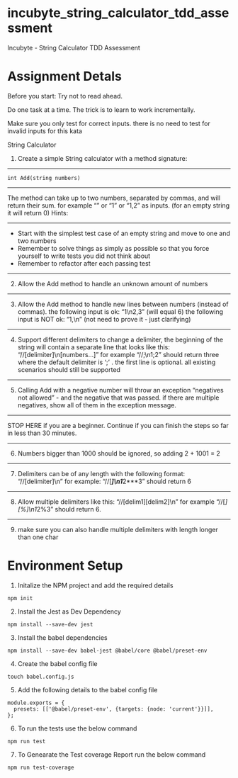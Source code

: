 # incubyte_string_calculator_tdd_assessment
Incubyte - String Calculator TDD Assessment

# Assignment Detals
Before you start: 
Try not to read ahead.

Do one task at a time. The trick is to learn to work incrementally.

Make sure you only test for correct inputs. there is no need to test for invalid inputs for this kata

String Calculator

1. Create a simple String calculator with a method signature:

---

```
int Add(string numbers)
```

---

The method can take up to two numbers, separated by commas, and will return their sum. 
for example “” or “1” or “1,2” as inputs.
(for an empty string it will return 0) 
Hints:

---

 - Start with the simplest test case of an empty string and move to one and two numbers
 - Remember to solve things as simply as possible so that you force yourself to write tests you did not think about
 - Remember to refactor after each passing test

---

2. Allow the Add method to handle an unknown amount of numbers

---

3. Allow the Add method to handle new lines between numbers (instead of commas).
the following input is ok: “1\n2,3” (will equal 6)
the following input is NOT ok: “1,\n” (not need to prove it - just clarifying)

---

4. Support different delimiters
to change a delimiter, the beginning of the string will contain a separate line that looks like this: “//[delimiter]\n[numbers…]” for example “//;\n1;2” should return three where the default delimiter is ‘;’ .
the first line is optional. all existing scenarios should still be supported

---

5. Calling Add with a negative number will throw an exception “negatives not allowed” - and the negative that was passed. 
if there are multiple negatives, show all of them in the exception message.

---

STOP HERE if you are a beginner. Continue if you can finish the steps so far in less than 30 minutes.

---

6. Numbers bigger than 1000 should be ignored, so adding 2 + 1001 = 2

---

7. Delimiters can be of any length with the following format: “//[delimiter]\n” for example: “//[***]\n1***2***3” should return 6

---

8. Allow multiple delimiters like this: “//[delim1][delim2]\n” for example “//[*][%]\n1*2%3” should return 6.

---

9. make sure you can also handle multiple delimiters with length longer than one char

# Environment Setup
1. Initalize the NPM project and add the required details
```
npm init
```
2. Install the Jest as Dev Dependency
```
npm install --save-dev jest
```
3. Install the babel dependencies
```
npm install --save-dev babel-jest @babel/core @babel/preset-env
```
4. Create the babel config file
```
touch babel.config.js
```
5. Add the following details to the babel config file
```
module.exports = {
  presets: [['@babel/preset-env', {targets: {node: 'current'}}]],
};
```
6. To run the tests use the below command
```
npm run test 
```
7. To Genearate the Test coverage Report run the below command
```
npm run test-coverage
```